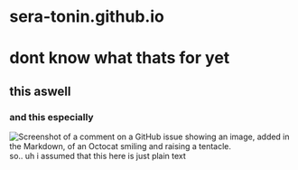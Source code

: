 # sera-tonin.github.io
# dont know what thats for yet
## this aswell
### and this especially
![Screenshot of a comment on a GitHub issue showing an image, added in the Markdown, of an Octocat smiling and raising a tentacle.](https://myoctocat.com/assets/images/base-octocat.svg)
so.. uh i assumed that this here is just plain text
